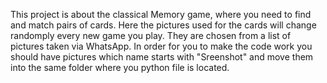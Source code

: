 This project is about the classical Memory game, where you need to find and match pairs of cards. 
Here the pictures used for the cards will change randomply every new game you play. They are chosen from a list of pictures taken via WhatsApp. 
In order for you to make the code work you should have pictures which name starts with "Sreenshot" and move them into the same folder where you python file is located.
